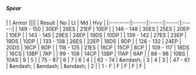 ##### Spear

|      | Armor ||||
| Result | No | Lt | Md | Hvy |
|:--------:|:-----:|:-----:|:-----:|:-----:|
| 149 - 150 | 30EP | 26ES | 21EP | 10EP |
| 146 - 148 | 30ES | 25ES | 20EP | 10EP |
| 143 - 145 | 29ES | 24EP | 19DS | 10DP |
| 139 - 142 | 27ES | 23EP | 19DS | 10DP |
| 133 - 138 | 26ES | 22EP | 18DS | 9DP |
| 126 - 132 | 24EP | 20DS | 16CP | 9DP |
| 118 - 125 | 21ES | 18CP | 15CP | 8CP |
| 109 - 117 | 18DS | 16CS | 13BP | 7AP |
| 99 - 108 | 14CP | 13BP | 11AP | 6AP |
| 88 - 98 | 10BS | 10AS | 9 | 5 |
| 75 - 87 | 6 | 7 | 6 | 4 |
| 62 - 74 | &endash;  | 3 | 4 | 3 |
| 47 - 61 | &endash;  | &endash;  | &endash;  | 2 |
| 1 - F | F | F | F | F |
